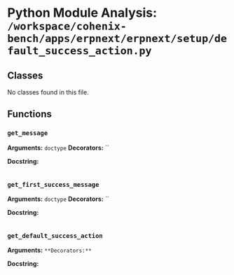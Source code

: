 # Python Module Analysis: `/workspace/cohenix-bench/apps/erpnext/erpnext/setup/default_success_action.py`

## Classes

No classes found in this file.


## Functions

### `get_message`
**Arguments:** `doctype`
**Decorators:** ``

**Docstring:**
```

```
### `get_first_success_message`
**Arguments:** `doctype`
**Decorators:** ``

**Docstring:**
```

```
### `get_default_success_action`
**Arguments:** ``
**Decorators:** ``

**Docstring:**
```

```

